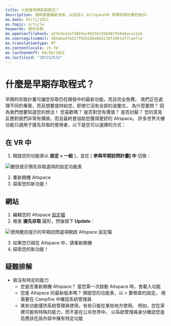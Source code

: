 ```yaml
---
title: 什麼是早期存取程式？
description: 隨時掌握最新消息，以及加入 AltspaceVR 早期存取計畫的指示。
ms.date: 03/11/2021
ms.topic: article
keywords: 搶先存取
ms.openlocfilehash: a23edea1ef30b9ac96256150b967910a8aca11eb
ms.sourcegitcommit: d84a6adf631ff02b106e682238f2861477caef1e
ms.translationtype: MT
ms.contentlocale: zh-TW
ms.lasthandoff: 04/08/2021
ms.locfileid: "107212532"
---
```

# <a name="what-is-the-early-access-program"></a>什麼是早期存取程式？

早期的存取計畫可讓您存取仍在開發中的最新功能，而且完全免費。 我們正在處理不同的專案，而且想要提供給您，即使它沒有全部的波蘭文。 為什麼要問？ 因為我們想要知道您的想法！ 您喜歡嗎？ 是否對您有價值？ 是否討厭？ 您的意見反應對我們非常有價值，而且最終會協助您獲得更好的 Altspace。 許多世界大樓功能只適用于搶先存取的使用者，以下是您可以選擇的方式：

## <a name="in-vr"></a>在 VR 中

1. 開啟您的功能表以 **設定 > 一般** ]，並在 [ **參與早期訪問計畫] 中** 切換：

![醒目提示預先存取選項的設定功能表](images/early-access-img-01.png)

2. 重新開機 Altspace
3. 探索您的新功能！

## <a name="on-the-web"></a>網站

1. 編輯您的 Altspace [設定檔](https://account.altvr.com/users/sign_in)
2. 檢查 **搶先存取** 圓形，然後按下 **Update**：

![使用醒目提示的早期訪問選項開啟 Altspace 設定檔](images/early-access-img-02.png)

3. 如果您已經在 Altspace 中，請重新開機
4. 探索您的新功能！

## <a name="troubleshooting"></a>疑難排解

* 我沒有特定的能力
    * 您是否重新開機 Altspace？ 當您第一次啟動 Altspace 時，會載入功能
    * 您是 Altspace 的最新版本嗎？ 開啟您的功能表，以 > 要檢查的設定。 視需要在 Campfire 中確認系統管理員
    * 某些功能僅供系統管理員使用，有些只能在某些地方使用。 例如，您在家裡可能有特殊的能力，而不是在公共世界中。 以系統管理員身分確認您是否應該在該內容中擁有特定功能